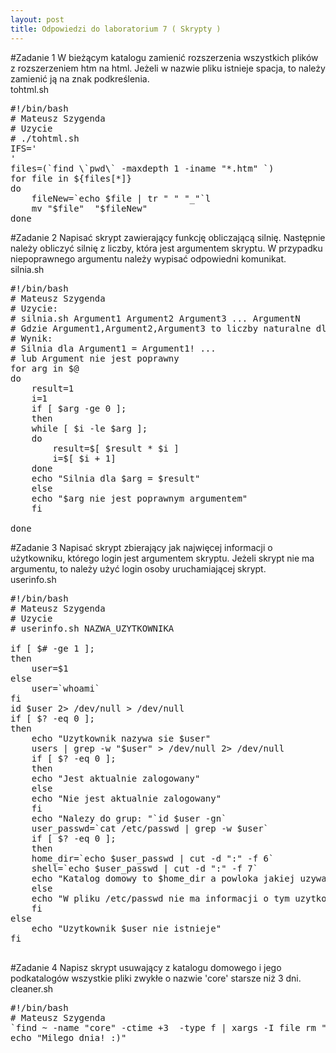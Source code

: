 ```yaml
---
layout: post
title: Odpowiedzi do laboratorium 7 ( Skrypty ) 
---
```


#Zadanie 1
W bieżącym katalogu zamienić rozszerzenia wszystkich plików z rozszerzeniem htm na html. Jeżeli w nazwie pliku istnieje spacja, to należy zamienić ją na znak podkreślenia.
<br />
tohtml.sh
<pre>
#!/bin/bash
# Mateusz Szygenda
# Uzycie
# ./tohtml.sh
IFS='
'
files=(`find \`pwd\` -maxdepth 1 -iname "*.htm" `)
for file in ${files[*]}
do
    fileNew=`echo $file | tr " " "_"`l
    mv "$file"  "$fileNew"
done
</pre>

#Zadanie 2
Napisać skrypt zawierający funkcję obliczającą silnię. Następnie należy obliczyć silnię z liczby, która jest argumentem skryptu. W przypadku niepoprawnego argumentu należy wypisać odpowiedni komunikat.
<br />
silnia.sh
<pre>
#!/bin/bash
# Mateusz Szygenda
# Uzycie:
# silnia.sh Argument1 Argument2 Argument3 ... ArgumentN
# Gdzie Argument1,Argument2,Argument3 to liczby naturalne dla których skrypt powinien policzyć silnie
# Wynik:
# Silnia dla Argument1 = Argument1! ...
# lub Argument nie jest poprawny
for arg in $@
do
    result=1
    i=1
    if [ $arg -ge 0 ];
    then
	while [ $i -le $arg ]; 
	do
	    result=$[ $result * $i ]
	    i=$[ $i + 1]
	done
	echo "Silnia dla $arg = $result"
    else
	echo "$arg nie jest poprawnym argumentem"
    fi

done
</pre>


#Zadanie 3
Napisać skrypt zbierający jak najwięcej informacji o użytkowniku, którego login jest argumentem skryptu. Jeżeli skrypt nie ma argumentu, to należy użyć login osoby uruchamiającej skrypt.
<br />
userinfo.sh
<pre>
#!/bin/bash
# Mateusz Szygenda
# Uzycie
# userinfo.sh NAZWA_UZYTKOWNIKA

if [ $# -ge 1 ];
then
    user=$1
else
    user=`whoami`
fi
id $user 2> /dev/null > /dev/null
if [ $? -eq 0 ];
then
    echo "Uzytkownik nazywa sie $user"
    users | grep -w "$user" > /dev/null 2> /dev/null
    if [ $? -eq 0 ];
    then
	echo "Jest aktualnie zalogowany"
    else
	echo "Nie jest aktualnie zalogowany"
    fi
    echo "Nalezy do grup: "`id $user -gn`
    user_passwd=`cat /etc/passwd | grep -w $user`
    if [ $? -eq 0 ];
    then
	home_dir=`echo $user_passwd | cut -d ":" -f 6`
	shell=`echo $user_passwd | cut -d ":" -f 7`
	echo "Katalog domowy to $home_dir a powloka jakiej uzywa to $shell"
    else
	echo "W pliku /etc/passwd nie ma informacji o tym uzytkowniku"
    fi
else
    echo "Uzytkownik $user nie istnieje"
fi

</pre>
#Zadanie 4
Napisz skrypt usuwający z katalogu domowego i jego podkatalogów wszystkie pliki zwykłe o nazwie 'core' starsze niż 3 dni.
<br />
cleaner.sh
<pre>
#!/bin/bash
# Mateusz Szygenda
`find ~ -name "core" -ctime +3  -type f | xargs -I file rm "$file" `
echo "Milego dnia! :)"
</pre>
